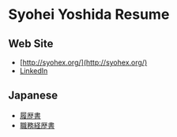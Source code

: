 # Syohei Yoshida Resume

## Web Site
- [http://syohex.org/](http://syohex.org/)
- [LinkedIn](http://www.linkedin.com/pub/syohei-yoshida/64/bb3/3b7)

## Japanese
- [履歴書](ja/personal_history.md)
- [職務経歴書](ja/resume.md)
